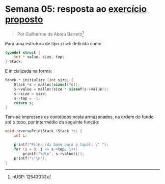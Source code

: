 # Semana 05: resposta ao [exercício proposto](http://www.each.usp.br/digiampietri/ACH2023/ACH2023_AtividadeSemanal05.pdf)

> Por Guilherme de Abreu Barreto[^1]

Para uma estrutura de tipo `stack` definida como:

```c
typedef struct {
    int * value, size, top;
} Stack;
```

E inicializada na forma:

```c
Stack * initialize (int size) {
    Stack *s = malloc(sizeof(*s));
    s->value = malloc(size * sizeof(s->value));
    s->size = size;
    s->top = -1;
    return s;
}
```

Tem-se impressos os conteúdos nesta armazenados, na ordem do fundo até o topo, por intermédio da seguinte função:

```c
void reversePrintStack (Stack *s) {
    int i;

    printf("Pilha (da base para o topo): \" ");
    for (i = 0; i <= s->top; i++)
        printf("%d\n", s->value[i]);
    printf("\"\n");
}
```

[^1]: nUSP: 12543033